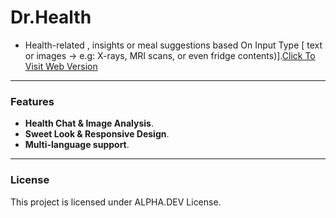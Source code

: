 # Dr.Health
- Health-related , insights or meal suggestions based On Input Type [ text or images -> e.g: X-rays, MRI scans, or even fridge contents)].[Click To Visit Web Version](https://tarek-alliani.github.io/Dr.Health)

---

### Features
- **Health Chat & Image Analysis**. 
- **Sweet Look & Responsive Design**.
- **Multi-language support**.

---

### License
This project is licensed under ALPHA.DEV License.

